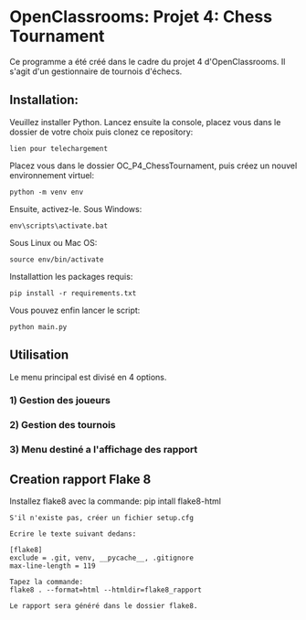 # OpenClassrooms: Projet 4: Chess Tournament
Ce programme a été créé dans le cadre du projet 4 d'OpenClassrooms. Il s'agit d'un gestionnaire de tournois d'échecs.
## Installation:
Veuillez installer Python.
Lancez ensuite la console, placez vous dans le dossier de votre choix puis clonez ce repository:
```
lien pour telechargement
```
Placez vous dans le dossier OC_P4_ChessTournament, puis créez un nouvel environnement virtuel:
```
python -m venv env
```
Ensuite, activez-le.
Sous Windows:
```
env\scripts\activate.bat
```
Sous Linux ou Mac OS:
```
source env/bin/activate
```
Installattion les packages requis:
```
pip install -r requirements.txt
```
Vous pouvez enfin lancer le script:
```
python main.py
```

## Utilisation
Le menu principal est divisé en 4 options.
### 1) Gestion des joueurs
### 2) Gestion des tournois
### 3) Menu destiné a l'affichage des rapport

## Creation rapport Flake 8

Installez flake8 avec la commande:
pip intall flake8-html
```
S'il n'existe pas, créer un fichier setup.cfg

Ecrire le texte suivant dedans:

[flake8]
exclude = .git, venv, __pycache__, .gitignore
max-line-length = 119

Tapez la commande:
flake8 . --format=html --htmldir=flake8_rapport

Le rapport sera généré dans le dossier flake8.
